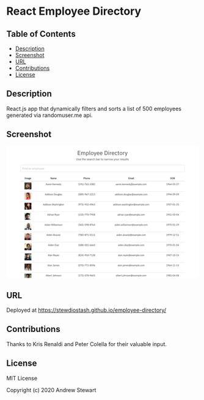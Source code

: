 # React Employee Directory

## Table of Contents

- [Description](#description)
- [Screenshot](#screenshot)
- [URL](#url)
- [Contributions](#contributions)
- [License](#license)

## Description

React.js app that dynamically filters and sorts a list of 500 employees generated via randomuser.me api.

## Screenshot

![Employee Directory UI](public/employee-dir-ui.png)

## URL

Deployed at https://stewdiostash.github.io/employee-directory/

## Contributions

Thanks to Kris Renaldi and Peter Colella for their valuable input.

## License

MIT License

Copyright (c) 2020 Andrew Stewart
